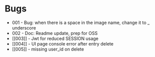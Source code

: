 # Bugs

- 001 - Bug: when there is a space in the image name, change it to _ underscore
- 002 - Doc: Readme update, prep for OSS
- [[003]] - Jwt for reduced SESSION usage
- [[004]] - UI page console error after entry delete
- [[005]] - missing user_id on delete

